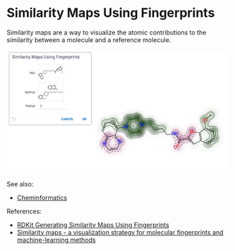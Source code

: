 <!-- TITLE: Similarity Maps Using Fingerprints -->
<!-- SUBTITLE: -->

# Similarity Maps Using Fingerprints

Similarity maps are a way to visualize the atomic contributions to the similarity between a molecule and a reference molecule.

![Similarity Maps Using Fingerprints](../../../uploads/chem/sim-maps.png "Similarity Maps Using Fingerprints")

See also:

* [Cheminformatics](../cheminformatics.md)

References:

* [RDKit Generating Similarity Maps Using Fingerprints](https://www.rdkit.org/docs/GettingStartedInPython.html#generating-similarity-maps-using-fingerprints)
* [Similarity maps - a visualization strategy for molecular fingerprints and machine-learning methods](https://jcheminf.biomedcentral.com/articles/10.1186/1758-2946-5-43)
